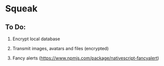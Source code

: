 # Squeak

## To Do: 

1. Encrypt local database
2. Transmit images, avatars and files (encrypted)

3. Fancy alerts (https://www.npmjs.com/package/nativescript-fancyalert)